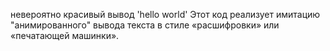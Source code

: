 невероятно красивый вывод 'hello world'
Этот код реализует имитацию "анимированного" вывода текста в стиле «расшифровки» или «печатающей машинки».
